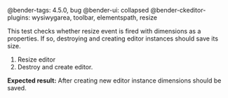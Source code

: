 @bender-tags: 4.5.0, bug
@bender-ui: collapsed
@bender-ckeditor-plugins: wysiwygarea, toolbar, elementspath, resize

This test checks whether resize event is fired with dimensions as a properties. If so, destroying and creating editor
instances should save its size.

1. Resize editor
2. Destroy and create editor.

**Expected result:** After creating new editor instance dimensions should be saved.
